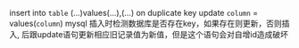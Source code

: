 insert into `table` (...)values(...),(...) on duplicate key update `column` = values(`column`)
  mysql 插入时检测数据库是否存在key，如果存在则更新，否则插入, 后跟update语句更新相应旧记录值为新值，但是这个语句会对自增id造成破坏
